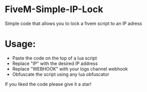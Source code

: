 # FiveM-Simple-IP-Lock

Simple code that allows you to lock a fivem script to an IP adress

# Usage:
- Paste the code on the top of a lua script
- Replace "IP" with the desired IP address
- Replace "WEBHOOK" with your logs channel webhook
- Obfuscate the script using any lua obfuscator

If you liked the code please give it a star!
